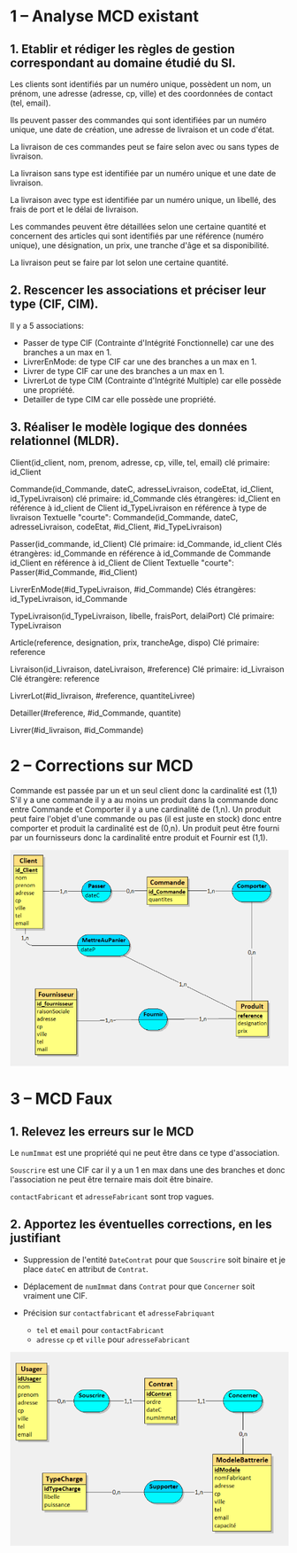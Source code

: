 # 1 – Analyse MCD existant


## 1. Etablir et rédiger les règles de gestion correspondant au domaine étudié du SI.

Les clients sont identifiés par un numéro unique, possèdent un nom, un prénom, une adresse (adresse, cp, ville) et des coordonnées de contact (tel, email).

Ils peuvent passer des commandes qui sont identifiées par un numéro unique, une date de création, une adresse de livraison et un code d'état.

La livraison de ces commandes peut se faire selon avec ou sans types de livraison.

La livraison sans type est identifiée par un numéro unique et une date de livraison.

La livraison avec type est identifiée par un numéro unique, un libellé, des frais de port et le délai de livraison.

Les commandes peuvent être détaillées selon une certaine quantité et concernent des articles qui sont identifiés par une référence (numéro unique), une désignation, un prix, une tranche d'âge et sa disponibilité.

La livraison peut se faire par lot selon une certaine quantité.

## 2. Rescencer les associations et préciser leur type (CIF, CIM).

Il y a 5 associations:
- Passer de type CIF (Contrainte d'Intégrité Fonctionnelle) car une des branches a un max en 1.
- LivrerEnMode: de type CIF car une des branches a un max en 1.
- Livrer de type CIF car une des branches a un max en 1.
- LivrerLot de type CIM (Contrainte d'Intégrité Multiple) car elle possède une propriété.
- Detailler de type CIM car elle possède une propriété.

## 3. Réaliser le modèle logique des données relationnel (MLDR).

Client(id_client, nom, prenom, adresse, cp, ville, tel, email)
clé primaire: id_Client

Commande(id_Commande, dateC, adresseLivraison, codeEtat, id_Client, id_TypeLivraison)
clé primaire: id_Commande
clés étrangères: id_Client en référence à id_client de Client
id_TypeLivraison en référence à type de livraison Textuelle "courte":
Commande(id_Commande, dateC, adresseLivraison, codeEtat, #id_Client, #id_TypeLivraison)

Passer(id_commande, id_Client)
Clé primaire: id_Commande, id_client
Clés étrangères: id_Commande en référence à id_Commande de Commande
id_Client en référence à id_Client de Client
Textuelle "courte":
Passer(#id_Commande, #id_Client)

LivrerEnMode(#id_TypeLivraison, #id_Commande)
Clés étrangères: id_TypeLivraison, id_Commande

TypeLivraison(id_TypeLivraison, libelle, fraisPort, delaiPort)
Clé primaire: TypeLivraison

Article(reference, designation, prix, trancheAge, dispo)
Clé primaire: reference

Livraison(id_Livraison, dateLivraison, #reference)
Clé primaire: id_Livraison
Clé étrangère: reference

LivrerLot(#id_livraison, #reference, quantiteLivree)

Detailler(#reference, #id_Commande, quantite)

Livrer(#id_livraison, #id_Commande)

# 2 – Corrections sur MCD

Commande est passée par un et un seul client donc la cardinalité est (1,1)
S'il y a une commande il y a au moins un produit dans la commande donc entre Commande et Comporter il y a une cardinalité de (1,n).
Un produit peut faire l'objet d'une commande ou pas (il est juste en stock) donc entre comporter et produit la cardinalité est de (0,n).
Un produit peut être fourni par un fournisseurs donc la cardinalité entre produit et Fournir est (1,1).

![](mea.png)


# 3 – MCD Faux

## 1. Relevez les erreurs sur le MCD
Le `numImmat` est une propriété qui ne peut être dans ce type d'association.

`Souscrire` est une CIF car il y a un 1 en max dans une des branches et donc l'association ne peut être ternaire mais doit être binaire.

`contactFabricant` et `adresseFabricant` sont trop vagues.



## 2. Apportez les éventuelles corrections, en les justifiant

- Suppression de l'entité `DateContrat`  pour que `Souscrire` soit binaire et je place `dateC` en attribut de `Contrat`.
- Déplacement de  `numImmat` dans `Contrat` pour que `Concerner` soit vraiment une CIF.

- Précision sur `contactfabricant` et `adresseFabriquant`
    - `tel` et `email` pour `contactFabricant`
    - `adresse` `cp` et `ville` pour `adresseFabricant`

![](mcd.png)

